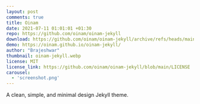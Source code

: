 ```yaml
---
layout: post
comments: true
title: Oinam
date: 2021-07-11 01:01:01 +01:30
repo: https://github.com/oinam/oinam-jekyll
download: https://github.com/oinam/oinam-jekyll/archive/refs/heads/main.zip
demo: https://oinam.github.io/oinam-jekyll/
author: "Brajeshwar"
thumbnail: oinam-jekyll.webp
license: MIT
license_link: https://github.com/oinam/oinam-jekyll/blob/main/LICENSE
carousel:
  - 'screenshot.png'
---
```


A clean, simple, and minimal design Jekyll theme.
